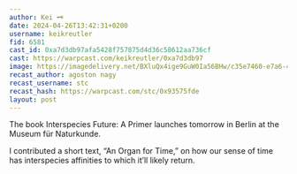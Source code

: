 ```yaml
---
author: Kei 🗝️
date: 2024-04-26T13:42:31+0200
username: keikreutler
fid: 6581
cast_id: 0xa7d3db97afa5428f757875d4d36c58612aa736cf
cast: https://warpcast.com/keikreutler/0xa7d3db97
image: https://imagedelivery.net/BXluQx4ige9GuW0Ia56BHw/c35e7460-e7a6-4bc2-8195-cd3029b8d100/original
recast_author: agoston nagy
recast_username: stc
recast_hash: https://warpcast.com/stc/0x93575fde
layout: post
---
```

The book Interspecies Future: A Primer launches tomorrow in Berlin at the Museum für Naturkunde.  
  
I contributed a short text, “An Organ for Time,” on how our sense of time has interspecies affinities to which it’ll likely return.  

<img src='https://imagedelivery.net/BXluQx4ige9GuW0Ia56BHw/c35e7460-e7a6-4bc2-8195-cd3029b8d100/original' alt='' referrerpolicy='no-referrer'/>
